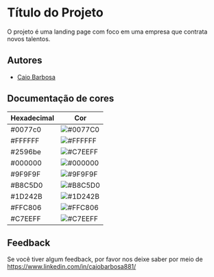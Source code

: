 # Título do Projeto
O projeto é uma landing page com foco em uma empresa que contrata novos talentos.


## Autores

- [Caio Barbosa](https://www.github.com/octokatherine)

## Documentação de cores

| Hexadecimal | Cor                                             |
| ----------------- | ---------------------------------------------------------------- |
| #0077c0  | ![#0077C0](https://via.placeholder.com/10/0077c0.png?text=+)|
| #FFFFFF  | ![#FFFFFF](https://via.placeholder.com/10/FFFFFF.png?text=+)|
| #2596be  | ![#C7EEFF](https://via.placeholder.com/10/2596be.png?text=+)|
| #000000  | ![#000000](https://via.placeholder.com/10/000000?.png?text=+)|
| #9F9F9F  | ![#9F9F9F](https://via.placeholder.com/10/9F9F9F?.png?text=+)|
| #B8C5D0  | ![#B8C5D0](https://via.placeholder.com/10/B8C5D0?.png?text=+)|
| #1D242B  | ![#1D242B](https://via.placeholder.com/10/1D242B?.png?text=+)|
| #FFC806  | ![#FFC806](https://via.placeholder.com/10/FFC806?.png?text=+)|
| #C7EEFF  | ![#C7EEFF](https://via.placeholder.com/10/C7EEFF?.png?text=+)|



## Feedback

Se você tiver algum feedback, por favor nos deixe saber por meio de https://www.linkedin.com/in/caiobarbosa881/

